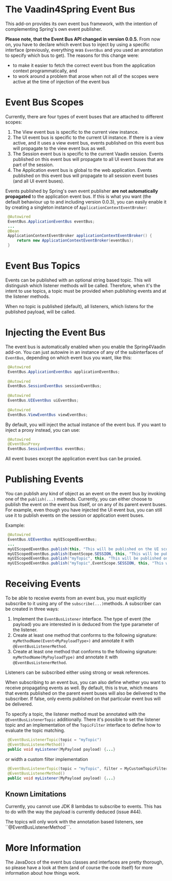 The Vaadin4Spring Event Bus
===========================

This add-on provides its own event bus framework, with the intention of complementing Spring's own event publisher.

**Please note, that the Event Bus API changed in version 0.0.5.** From now on, you have to declare which event bus
to inject by using a specific interface (previously, everything was ```EventBus``` and you used an annotation to specify
which bus to get). The reasons for this change were:
 
* to make it easier to fetch the correct event bus from the application context programmatically, and
* to work around a problem that arose when not all of the scopes were active at the time of injection of the event bus

# Event Bus Scopes

Currently, there are four types of event buses that are attached to different scopes:

1. The View event bus is specific to the current view instance.
2. The UI event bus is specific to the current UI instance. If there is a view active, and it uses a view 
   event bus, events published on this event bus will propagate to the view event bus as well.
3. The Session event bus is specific to the current Vaadin session. Events published on this event bus will propagate
   to all UI event buses that are part of the session.
4. The Application event bus is global to the web application. Events published on this event bus will propagate to
   all session event buses (and all UI event buses).

Events published by Spring's own event publisher **are not automatically propagated** to the application event bus.
If this is what you want (the default behaviour up to and including version 0.0.3), you can easily enable it by
creating a singleton instance of ```ApplicationContextEventBroker```:

```java
 @Autowired
 EventBus.ApplicationEventBus eventBus;
 ...
 @Bean
 ApplicationContextEventBroker applicationContextEventBroker() {
     return new ApplicationContextEventBroker(eventBus);
 }
```    

# Event Bus Topics
Events can be published with an optional string based topic. This will distinguish which listener methods will be called. Therefore, when it's the intent to use topics, a topic must be provided when publishing events and at the listener methods.

When no topic is published (default), all listeners, which listens for the published payload, will be called.

# Injecting the Event Bus

The event bus is automatically enabled when you enable the Spring4Vaadin add-on. You can just autowire in an instance
of any of the subinterfaces of ```EventBus```, depending on which event bus you want, like this:

```java
 @Autowired
 EventBus.ApplicationEventBus applicationEventBus;
 
 @Autowired
 EventBus.SessionEventBus sessionEventBus;
 
 @Autowired
 EventBus.UIEventBus uiEventBus;
 
 @Autowired
 EventBus.ViewEventBus viewEventBus; 
```

By default, you will inject the actual instance of the event bus. If you want to inject a proxy instead, you can use:

```java
 @Autowired
 @EventBusProxy
 EventBus.SessionEventBus eventBus;
```

All event buses except the application event bus can be proxied.

# Publishing Events

You can publish any kind of object as an event on the event bus by invoking one of the ```publish(...)``` methods.
Currently, you can either choose to publish the event on the event bus itself, or on any of its parent event buses.
For example, even though you have injected the UI event bus, you can still use it to publish events on the
session or application event buses.

Example:

```java
 @Autowired
 EventBus.UIEventBus myUIScopedEventBus;
 ...
 myUIScopedEventBus.publish(this, "This will be published on the UI scoped event bus");
 myUIScopedEventBus.publish(EventScope.SESSION, this, "This will be published on the session scoped event bus");
 myUIScopedEventBus.publish("myTopic", this, "This will be published on the UI scoped event bus within the topic myTopic");
 myUIScopedEventBus.publish("myTopic",EventScope.SESSION, this, "This will be published on the session scoped event bus  within the topic myTopic");
 ```

# Receiving Events

To be able to receive events from an event bus, you must explicitly subscribe to it using any of 
the ```subscribe(...)```methods. A subscriber can be created in three ways:

1. Implement the ```EventBusListener``` interface. The type of event (the payload) you are interested in is deduced from
   the type parameter of the listener.
2. Create at least one method that conforms to the following signature: ```myMethodName(Event<MyPayloadType>)``` and
   annotate it with ```@EventBusListenerMethod```.
3. Create at least one method that conforms to the following signature: ```myMethodName(MyPayloadType)``` and
   annotate it with ```@EventBusListenerMethod```.

Listeners can be subscribed either using strong or weak references.

When subscribing to an event bus, you can also define whether you want to receive propagating events as well. By default,
this is true, which means that events published on the parent event buses will also be delivered to the subscriber. If
false, only events published on that particular event bus will be delivered.

To specify a topic, the listener method must be annotated with the ```@EventBusListenerTopic``` additionally.
There it's possible to set the listener topic and an implementation of the ```TopicFilter``` interface to define how 
to evaluate the topic matching.

```java
 @EventBusListenerTopic(topic = "myTopic")
 @EventBusListenerMethod()
 public void myListener(MyPayload payload) {...}
 ```
or width a custom filter implementation 

```java
 @EventBusListenerTopic(topic = "myTopic", filter = MyCustomTopicFilter.class)
 @EventBusListenerMethod()
 public void myListener(MyPayload payload) {...}
 ```

## Known Limitations

Currently, you cannot use JDK 8 lambdas to subscribe to events. This has to do with the way
the payload is currently deduced (issue #44).

The topics will only work with the annotation based listeners, see ``@EventBusListenerMethod```.

# More Information

The JavaDocs of the event bus classes and interfaces are pretty thorough, so please have a look at them (and of course
the code itself) for more information about how things work.
